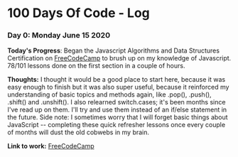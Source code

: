 # 100 Days Of Code - Log

### Day 0: Monday June 15 2020

**Today's Progress**: Began the Javascript Algorithms and Data Structures Certification on [FreeCodeCamp](https://www.freecodecamp.org/learn) to brush up on my knowledge of Javascript. 78/101 lessons done on the first section in a couple of hours.

**Thoughts:**
I thought it would be a good place to start here, because it was easy enough to finish but it was also super useful, because it reinforced my understanding of basic topics and methods again, like .pop(), .push(), .shift() and .unshift(). I also relearned switch.cases; it's been months since I've read up on them. I'll try and use them instead of an if/else statement in the future. Side note: I sometimes worry that I will forget basic things about JavaScript -- completing these quick refresher lessons once every couple of months will dust the old cobwebs in my brain.

**Link to work:**
[FreeCodeCamp](https://www.freecodecamp.org/learn)

